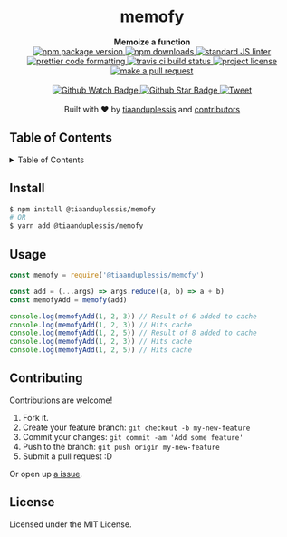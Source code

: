 
<h1 align="center">memofy</h1>
<div align="center">
  <strong>Memoize a function</strong>
</div>
<div align="center">
  <a href="https://npmjs.org/package/@tiaanduplessis/memofy">
    <img src="https://img.shields.io/npm/v/@tiaanduplessis/memofy.svg?style=flat-square" alt="npm package version" />
  </a>
  <a href="https://npmjs.org/package/@tiaanduplessis/memofy">
  <img src="https://img.shields.io/npm/dm/@tiaanduplessis/memofy.svg?style=flat-square" alt="npm downloads" />
  </a>
  <a href="https://github.com/feross/standard">
    <img src="https://img.shields.io/badge/code%20style-standard-brightgreen.svg?style=flat-square" alt="standard JS linter" />
  </a>
  <a href="https://github.com/prettier/prettier">
    <img src="https://img.shields.io/badge/styled_with-prettier-ff69b4.svg?style=flat-square" alt="prettier code formatting" />
  </a>
  <a href="https://travis-ci.org/tiaanduplessis/@tiaanduplessis/memofy">
    <img src="https://img.shields.io/travis/tiaanduplessis/@tiaanduplessis/memofy.svg?style=flat-square" alt="travis ci build status" />
  </a>
  <a href="https://github.com/tiaanduplessis/memofy/blob/master/LICENSE">
    <img src="https://img.shields.io/npm/l/@tiaanduplessis/memofy.svg?style=flat-square" alt="project license" />
  </a>
  <a href="http://makeapullrequest.com">
    <img src="https://img.shields.io/badge/PRs-welcome-brightgreen.svg?style=flat-square" alt="make a pull request" />
  </a>
</div>
<br>
<div align="center">
  <a href="https://github.com/tiaanduplessis/memofy/watchers">
    <img src="https://img.shields.io/github/watchers/tiaanduplessis/memofy.svg?style=social" alt="Github Watch Badge" />
  </a>
  <a href="https://github.com/tiaanduplessis/memofy/stargazers">
    <img src="https://img.shields.io/github/stars/tiaanduplessis/memofy.svg?style=social" alt="Github Star Badge" />
  </a>
  <a href="https://twitter.com/intent/tweet?text=Check%20out%20memofy!%20https://github.com/tiaanduplessis/memofy%20%F0%9F%91%8D">
    <img src="https://img.shields.io/twitter/url/https/github.com/tiaanduplessis/memofy.svg?style=social" alt="Tweet" />
  </a>
</div>
<br>
<div align="center">
  Built with ❤︎ by <a href="https://github.com/tiaanduplessis">tiaanduplessis</a> and <a href="https://github.com/tiaanduplessis/memofy/contributors">contributors</a>
</div>

<h2>Table of Contents</h2>
<details>
  <summary>Table of Contents</summary>
  <li><a href="#install">Install</a></li>
  <li><a href="#usage">Usage</a></li>
  <li><a href="#contribute">Contribute</a></li>
  <li><a href="#license">License</a></li>
</details>

## Install

```sh
$ npm install @tiaanduplessis/memofy
# OR
$ yarn add @tiaanduplessis/memofy
```

## Usage

```js
const memofy = require('@tiaanduplessis/memofy')

const add = (...args) => args.reduce((a, b) => a + b)
const memofyAdd = memofy(add)

console.log(memofyAdd(1, 2, 3)) // Result of 6 added to cache
console.log(memofyAdd(1, 2, 3)) // Hits cache
console.log(memofyAdd(1, 2, 5)) // Result of 8 added to cache
console.log(memofyAdd(1, 2, 3)) // Hits cache
console.log(memofyAdd(1, 2, 5)) // Hits cache

```

## Contributing

Contributions are welcome!

1. Fork it.
2. Create your feature branch: `git checkout -b my-new-feature`
3. Commit your changes: `git commit -am 'Add some feature'`
4. Push to the branch: `git push origin my-new-feature`
5. Submit a pull request :D

Or open up [a issue](https://github.com/tiaanduplessis/memofy/issues).

## License

Licensed under the MIT License.
